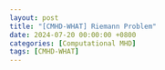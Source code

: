 ```yaml
---
layout: post
title: "[CMHD-WHAT] Riemann Problem"
date: 2024-07-20 00:00:00 +0800
categories: [Computational MHD]
tags: [CMHD-WHAT]
---
```

